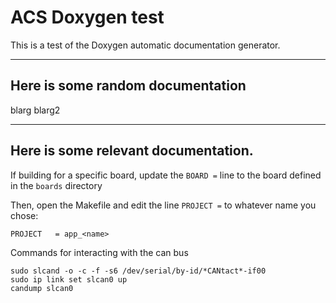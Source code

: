 # ACS Doxygen test

This is a test of the Doxygen automatic documentation generator.

---------------------
## Here is some random documentation

blarg
blarg2

---------------------
## Here is some relevant documentation.

If building for a specific board, update the `BOARD =` line to the board
defined in the `boards` directory

Then, open the Makefile and edit the line `PROJECT =` to whatever name you chose:
```
PROJECT   = app_<name>
```

Commands for interacting with the can bus
```
sudo slcand -o -c -f -s6 /dev/serial/by-id/*CANtact*-if00
sudo ip link set slcan0 up
candump slcan0
```
